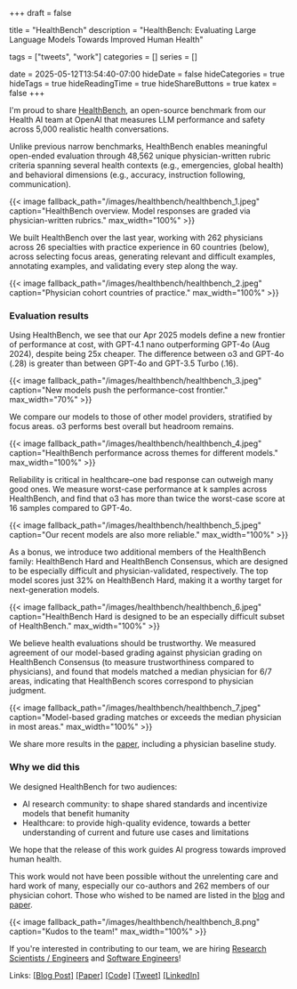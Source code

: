 +++ 
draft = false

title = "HealthBench"
description = "HealthBench: Evaluating Large Language Models Towards Improved Human Health"

tags = ["tweets", "work"]
categories = []
series = []

date = 2025-05-12T13:54:40-07:00
hideDate = false
hideCategories = true
hideTags = true
hideReadingTime = true
hideShareButtons = true
katex = false
+++

I'm proud to share [HealthBench](https://openai.com/index/healthbench/), an open-source benchmark from our Health AI team at OpenAI that measures LLM performance and safety across 5,000 realistic health conversations.

Unlike previous narrow benchmarks, HealthBench enables meaningful open-ended evaluation through 48,562 unique physician-written rubric criteria spanning several health contexts (e.g., emergencies, global health) and behavioral dimensions (e.g., accuracy, instruction following, communication).

{{< image fallback_path="/images/healthbench/healthbench_1.jpeg" caption="HealthBench overview. Model responses are graded via physician-written rubrics." max_width="100%" >}}

We built HealthBench over the last year, working with 262 physicians across 26 specialties with practice experience in 60 countries (below), across selecting focus areas, generating relevant and difficult examples, annotating examples, and validating every step along the way.

{{< image fallback_path="/images/healthbench/healthbench_2.jpeg" caption="Physician cohort countries of practice." max_width="100%" >}}

### Evaluation results

Using HealthBench, we see that our Apr 2025 models define a new frontier of performance at cost, with GPT-4.1 nano outperforming GPT-4o (Aug 2024), despite being 25x cheaper. The difference between o3 and GPT-4o (.28) is greater than between GPT-4o and GPT-3.5 Turbo (.16).

{{< image fallback_path="/images/healthbench/healthbench_3.jpeg" caption="New models push the performance-cost frontier." max_width="70%" >}}

We compare our models to those of other model providers, stratified by focus areas. o3 performs best overall but headroom remains.

{{< image fallback_path="/images/healthbench/healthbench_4.jpeg" caption="HealthBench performance across themes for different models." max_width="100%" >}}

Reliability is critical in healthcare–one bad response can outweigh many good ones. We measure worst-case performance at k samples across HealthBench, and find that o3 has more than twice the worst-case score at 16 samples compared to GPT-4o.

{{< image fallback_path="/images/healthbench/healthbench_5.jpeg" caption="Our recent models are also more reliable." max_width="100%" >}}

As a bonus, we introduce two additional members of the HealthBench family: HealthBench Hard and HealthBench Consensus, which are designed to be especially difficult and physician-validated, respectively. The top model scores just 32% on HealthBench Hard, making it a worthy target for next-generation models.

{{< image fallback_path="/images/healthbench/healthbench_6.jpeg" caption="HealthBench Hard is designed to be an especially difficult subset of HealthBench." max_width="100%" >}}

We believe health evaluations should be trustworthy. We measured agreement of our model-based grading against physician grading on HealthBench Consensus (to measure trustworthiness compared to physicians), and found that models matched a median physician for 6/7 areas, indicating that HealthBench scores correspond to physician judgment.

{{< image fallback_path="/images/healthbench/healthbench_7.jpeg" caption="Model-based grading matches or exceeds the median physician in most areas." max_width="100%" >}}

We share more results in the [paper](https://arxiv.org/pdf/2505.08775), including a physician baseline study.

### Why we did this

We designed HealthBench for two audiences:

- AI research community: to shape shared standards and incentivize models that benefit humanity
- Healthcare: to provide high-quality evidence, towards a better understanding of current and future use cases and limitations

We hope that the release of this work guides AI progress towards improved human health.

This work would not have been possible without the unrelenting care and hard work of many, especially our co-authors and 262 members of our physician cohort. Those who wished to be named are listed in the [blog](https://openai.com/index/healthbench/) and [paper](https://arxiv.org/pdf/2505.08775). 

{{< image fallback_path="/images/healthbench/healthbench_8.png" caption="Kudos to the team!" max_width="100%" >}}

If you're interested in contributing to our team, we are hiring [Research Scientists / Engineers](https://openai.com/careers/research-engineer-scientist-health-ai/) and [Software Engineers](https://openai.com/careers/software-engineer-healthcare/)!


Links: [[Blog Post]](https://openai.com/index/healthbench/) [[Paper]](https://arxiv.org/pdf/2505.08775) [[Code]](https://github.com/openai/simple-evals)
[[Tweet]](https://x.com/thekaransinghal/status/1921996747947311587) [[LinkedIn]](https://www.linkedin.com/posts/karan1149_introducing-healthbench-activity-7327768726496305152-L8OW?utm_source=share&utm_medium=member_desktop&rcm=ACoAAAOzqSIBC-_-GGIxm0-8USf1NmaKbKbzTpk)

